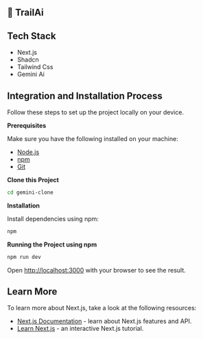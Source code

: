## <a name="introduction">🤖 TrailAi</a>

## <a name="tech-stack">Tech Stack</a>

- Next.js
- Shadcn
- Tailwind Css
- Gemini Ai

## <a name="quick-start">Integration and Installation Process</a>

Follow these steps to set up the project locally on your device.

**Prerequisites**

Make sure you have the following installed on your machine:

- [Node.js](https://nodejs.org/en)
- [npm](https://www.npmjs.com/)
- [Git](https://git-scm.com/)

**Clone this Project**

```bash
cd gemini-clone
```

**Installation**

Install dependencies using npm:

```bash
npm
```

**Running the Project using npm**

```bash
npm run dev
```

Open [http://localhost:3000](http://localhost:3000) with your browser to see the result.

## Learn More

To learn more about Next.js, take a look at the following resources:

- [Next.js Documentation](https://nextjs.org/docs) - learn about Next.js features and API.
- [Learn Next.js](https://nextjs.org/learn) - an interactive Next.js tutorial.

